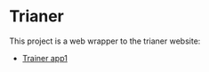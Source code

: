 # Trianer

This project is a web wrapper to the trianer website:

- [Trainer app1](https://trianer.guydegnol.net)
